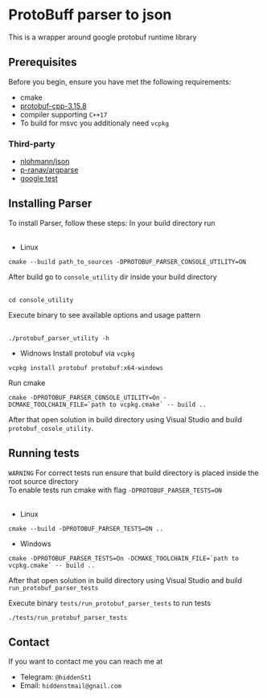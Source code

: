 # ProtoBuff parser to json

This is a wrapper around google protobuf runtime library

## Prerequisites
Before you begin, ensure you have met the following requirements:
* cmake
* [protobuf-cpp-3.15.8](https://github.com/protocolbuffers/protobuf/)
* compiler supporting ``C++17``
* To build for msvc you additionaly need `vcpkg`

### Third-party
* [nlohmann/json](https://github.com/nlohmann/json)
* [p-ranav/argparse](https://github.com/p-ranav/argparse)
* [google test](https://github.com/google/googletest)

## Installing Parser

To install Parser, follow these steps:
In your build directory run<br><br>
* Linux
```shell script
cmake --build path_to_sources -DPROTOBUF_PARSER_CONSOLE_UTILITY=ON
```
After build go to ``console_utility`` dir inside your build directory<br><br>
```shell script
cd console_utility
```
Execute binary to see available options and usage pattern<br><br>
```shell script
./protobuf_parser_utility -h
```
* Widnows
Install protobuf via `vcpkg`
```shell script
vcpkg install protobuf protobuf:x64-windows
```
Run cmake
```shell script
cmake -DPROTOBUF_PARSER_CONSOLE_UTILITY=On -DCMAKE_TOOLCHAIN_FILE=`path to vcpkg.cmake` -- build ..
```
After that open solution in build directory using Visual Studio and build `protobuf_cosole_utility`.

## Running tests
``WARNING`` For correct tests run ensure that build directory is placed inside the root source directory<br>
To enable tests run cmake with flag ``-DPROTOBUF_PARSER_TESTS=ON``<br><br>
* Linux
```shell script
cmake --build -DPROTOBUF_PARSER_TESTS=ON ..
```
* Windows
```shell script
cmake -DPROTOBUF_PARSER_TESTS=On -DCMAKE_TOOLCHAIN_FILE=`path to vcpkg.cmake` -- build ..
```
After that open solution in build directory using Visual Studio and build `run_protobuf_parser_tests`

Execute binary ``tests/run_protobuf_parser_tests`` to run tests
```shell script
./tests/run_protobuf_parser_tests
```

## Contact
If you want to contact me you can reach me at
* Telegram: ``@hiddenSt1``
* Email: ``hiddenstmail@gnail.com``
